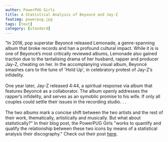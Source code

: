 ```yaml
---
author: PowerPUG Girls
title: A Statistical Analysis of Beyoncé and Jay-Z
featimg: powerpug.jpg
tags: [text]
category: [standard]
---
```


"In 2016, pop superstar Beyoncé released Lemonade, a genre-spanning album that broke records and han a profound cultural impact. While it is is one of Beyoncé’s most critically reviewed albums, Lemonade also gained traction due to the tantalising drama of her husband, rapper and producer Jay-Z, cheating on her. In the accomplanying visual album, Beyoncé smashes cars to the tune of 'Hold Up', in celebratory protest of Jay-Z’s infidelity.
<br> 
<br> 
One year later, Jay-Z released 4:44, a spiritual response via album that features Beyoncé as a collaborator. The album openly addresses the rapper’s infidelity, and serves as an symoblic promise to his wife. If only all couples could settle their issues in the recording studio. . .
<br> 
<br> 
The two albums mark a concise shift between the two artists and the rest of their work, thematically, artistically and musically. But what about statistically?"  In their blog post, the PowerPUG Girls "works to quantify and qualify the relationship between these two icons by means of a statistical analysis their discography."  Check out their post <a href="https://stat231-f20.github.io/Blog-Power-PUG-Girls/" target="blank">here</a>.
